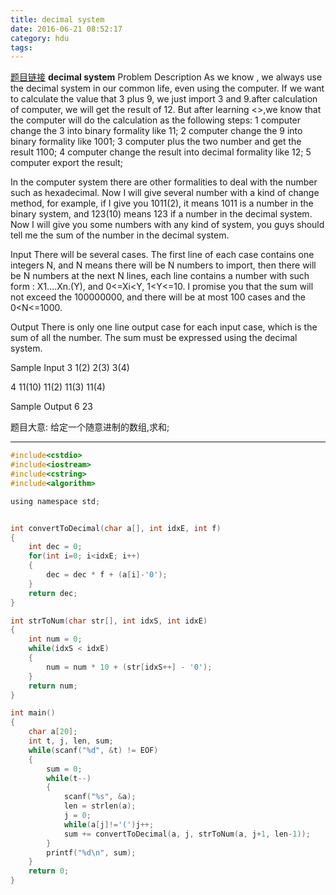 ```yaml
---
title: decimal system
date: 2016-06-21 08:52:17
category: hdu
tags:
---
```

[题目链接](http://acm.hdu.edu.cn/game/entry/problem/show.php?chapterid=1&sectionid=2&problemid=18)
**decimal system**
Problem Description
As we know , we always use the decimal system in our common life, even using the computer. If we want to calculate the value that 3 plus 9, we just import 3 and 9.after calculation of computer, we will get the result of 12.
But after learning <<The Principle Of Computer>>,we know that the computer will do the calculation as the following steps:
1 computer change the 3 into binary formality like 11;
2 computer change the 9 into binary formality like 1001;
3 computer plus the two number and get the result 1100;
4 computer change the result into decimal formality like 12;
5 computer export the result;

In the computer system there are other formalities to deal with the number such as hexadecimal. Now I will give several number with a kind of change method, for example, if I give you 1011(2), it means 1011 is a number in the binary system, and 123(10) means 123 if a number in the decimal system. Now I will give you some numbers with any kind of system, you guys should tell me the sum of the number in the decimal system.
 

Input
There will be several cases. The first line of each case contains one integers N, and N means there will be N numbers to import, then there will be N numbers at the next N lines, each line contains a number with such form : X1….Xn.(Y), and 0<=Xi<Y, 1<Y<=10. I promise you that the sum will not exceed the 100000000, and there will be at most 100 cases and the 0<N<=1000.

Output
There is only one line output case for each input case, which is the sum of all the number. The sum must be expressed using the decimal system.


Sample Input
3
1(2)
2(3)
3(4)

4
11(10)
11(2)
11(3)
11(4)
 

Sample Output
6
23

题目大意: 给定一个随意进制的数组,求和;

<hr/>


```c
#include<cstdio>
#include<iostream>
#include<cstring>
#include<algorithm>

using namespace std;


int convertToDecimal(char a[], int idxE, int f)
{
    int dec = 0;
    for(int i=0; i<idxE; i++)
    {
        dec = dec * f + (a[i]-'0');
    }
    return dec;
}

int strToNum(char str[], int idxS, int idxE)
{
    int num = 0;
    while(idxS < idxE)
    {
        num = num * 10 + (str[idxS++] - '0');
    }
    return num;
}

int main()
{
    char a[20];
    int t, j, len, sum;
    while(scanf("%d", &t) != EOF)
    {
        sum = 0;
        while(t--)
        {
            scanf("%s", &a);
            len = strlen(a);
            j = 0;
            while(a[j]!='(')j++;
            sum += convertToDecimal(a, j, strToNum(a, j+1, len-1));
        }
        printf("%d\n", sum);
    }
    return 0;
}

```